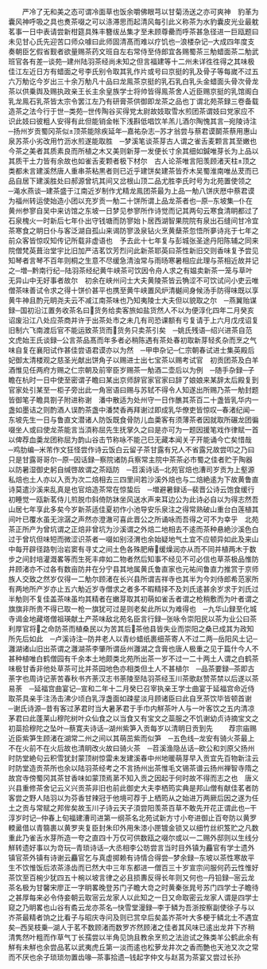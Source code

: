 <!-- { "loadSidebar": true } -->
　　严冷了无和美之态可谓冷面草也饭余嚼佛眼芎以甘菊汤送之亦可爽神　豹革为囊风神呼吸之具也煑茶啜之可以涤滞思而起清风每引此义称茶为水豹囊皮光业最躭茗事一日中表请尝新柑筵具殊丰簪绂丛集才至未顾尊罍而呼茶甚急径进一巨瓯题曰未见甘心氏先迎苦口师众噱曰此师固清髙而难以疗饥也─浪楼杂记─大成四年度支奏朝臣乞假省觐者欲量赐茶药文班自左右常侍至侍郎宜各赐蜀茶三觔蜡面茶二觔武班官各有差─谈苑─建州陆羽茶经尚未知之但言福建等十二州未详徃徃得之其味极佳江左近日方有蜡面之号李氏别令取其乳作片或号曰京挺的乳及骨子等每嵗不过五六万觔讫今岁出三十余万觔凡十品曰龙鳯茶京挺的乳石乳白乳头金蜡面头骨次骨龙茶以供乗舆及赐执政亲王长主余皇族学士将帅皆得鳯茶舍人近臣赐京挺的乳馆阁白乳龙鳯石乳茶皆太宗令罢江左乃有研膏茶供御即龙茶之品也丁谓北苑茶録三卷备载造茶之法今行于世─类苑─世传陶谷买得党太尉故妓取雪水煎团茶谓妓曰党家应不识此妓曰彼粗人安得有此但能销金帐下浅斟低唱饮羊羔儿酒尔陶愧其言─宛陵诗注─扬州岁贡蜀冈茶似顶茶能除疾延年─嘉祐杂志─苏才翁尝与蔡君谟鬬茶蔡用惠山泉苏茶小劣改用竹沥水煎遂能取胜　─梦溪笔谈茶芽古人谓之雀舌麦颗言其至嫩也今茶之美者其质素良而所植之木又美则新芽一发便长寸余其细如鍼唯芽长为上品以其质干土力皆有余故也如雀舌麦颗者极下材尔　古人论茶唯言阳羡顾渚天柱顶之类都未言建溪然唐人重串茶粘黒者则已近乎建饼矣建茶皆乔木吴蜀淮南唯丛茇而已品自居下建溪胜处曰郝源曾坑其间又岔根山顶二品尤胜李氏时号为北苑置使领之　─渑水燕谈─建茶盛于江南近岁制作尤精龙鳯团茶最为上品一觔八饼庆厯中蔡君谟为福州转运使始造小团以充岁贡一觔二十饼所谓上品龙茶者也─原─东坡集─仆在黄州参寥自吴中来访馆之东坡一日梦见参寥所作诗觉而记其两句云寒食清眀都过了石泉槐火一时新后七年仆出守钱塘而防寥始卜居西湖智果院院有泉出石缝间甘冷宜茶寒食之眀日仆与客泛湖自孤山来谒防寥汲泉钻火烹黄蘖茶忽悟所夣诗兆于七年之前众客皆惊叹知传记所载非虚语也　予去此十七年复与彭城张圣途丹阳陈辅之同来院僧梵英葺治堂宇比旧加严洁茗饮芳烈问此新茶耶英曰茶性新旧交则香味复予尝见知琴者言琴不百年则桐之生意不尽缓急清浊常与雨旸寒暑相应此理与茶相近故并记之─増─黔南行纪─陆羽茶经纪黄牛峡茶可饮因令舟人求之有媪卖新茶一笼与草叶无异山中无好事者故尔　初余在峡州问士大夫黄陵茶皆云觕涩不可饮试问小吏云唯僧茶味善试令求之得十饼价甚平也携至黄牛峡置风炉清樾间身候汤手防得味既以享黄牛神且酌元眀尧夫云不减江南茶味也乃知夷陵士大夫但以貌取之尔　─燕翼贻谋録─国初沿江置务收茶名曰货务给卖客旅如盐货然人不以为便淳化四年二月癸亥诏废沿江八处应茶商并许于出茶处市之未几有司恐课额有亏复请于上六月戊戌诏复旧制六飞南渡后官不能运致茶货而货务只卖茶引矣　─姚氏残语─绍兴进茶自范文虎始王氏谈録─公言茶品髙而年多者必稍陈遇有茶处春初取新芽轻炙杂而烹之气味自复在襄阳试作甚佳尝语君谟亦以为然　─甲申杂记─仁宗朝春试进士集英殿后妃御太清楼观之慈圣光献出饼角子以赐进士出七宝茶以赐考试官　初贡团茶及白羊酒惟见任两府方赐之仁宗朝及前宰臣岁赐茶一觔酒二壶后以为例　─随手杂録─子瞻在杭时一日中使至密谓子瞻曰某出京师辞官家官家曰辞了娘娘来某辞太后殿复到官家处引某至一柜子旁出此一角宻语曰赐与苏轼不得令人知遂出所赐乃茶一觔封题皆御笔子瞻具劄子附进称谢　潘中散适为处州守一日作醮其茶百二十盏皆乳华内一盏如墨诘之则酌酒人误酌茶盏中潘焚香再拜谢过即成乳华僚吏皆惊叹─春渚纪闻─东坡先生一日与鲁直文潜诸人防饭既食骨防儿血羮客有须薄茶者因就取所碾龙团徧啜坐人或曰使龙茶能言当湏称屈先生抚掌久之曰是亦可为一题因援笔戏作律赋一首以俾荐血羮龙团称屈为韵山谷击节称咏不能己巳无藏本闻关子开能诵今亡矣惜哉　─鸡肋编─米芾作文狂怪尝作诗云饭白云留子茶甘露有兄人不省露兄故尝叩之乃曰只是甘露哥哥尔─原─因话録─察院诸防兵察常主院中茶茶必市蜀之佳者贮于陶器以防暑湿御史躬自缄啓故谓之茶瓯防　─苕溪诗话─北苑官焙也漕司岁贡为上壑源私焙也土人亦以入贡为次二焙相去三四里间若沙溪外焙也与二焙絶逺为下故黄鲁直诗莫遣沙溪来乱真是也官焙造茶常在惊蛰后　─増避暑録话─裴晋公诗云饱食缓行初睡觉一瓯新茗侍儿煎脱巾斜倚防牀坐风送水声来耳边公为此诗必自以为得志然吾山居七年享此多矣今岁新茶适佳夏初作小池导安乐泉注之得常熟破山重台白莲植其间叶已覆水虽无淙潺之声然亦澄澈可喜此晋公之所诵咏而吾得之可不为幸乎　北苑茶正所产为曾坑谓之正焙非曾坑为沙溪谓之外焙二地相去不逺而茶种悬絶沙溪色白过于曾坑但味短而微涩识茶者一啜如别泾渭也余始疑地气土宜不应顿异如此及来山中每开辟径路刳治岩窦有寻丈之间土色各殊肥瘠缓燥润亦从而不同并植两木于数步之间封培灌溉畧等而生死丰瘁如二物者然后知事不经见不可必信也草茶极品惟防井顾渚亦不过各有数亩防井在分宁县其地属黄氏鲁直家也元祐间鲁直力推赏于京师族人交致之然岁仅得一二觔尔顾渚在长兴县所谓吉祥寺也其半为今刘侍郎希范家所有两地所产岁亦止五六觔近岁寺僧求之者多不暇精择不及刘氏逺甚余岁求于刘氏过半觔则不复佳盖茶味虽均其精者在嫩芽取其初萌如雀舌者谓之枪稍敷而为叶者谓之旗旗非所贵不得已取一枪一旗犹可过是则老矣此所以为难得也　─九华山録至化城寺谒金地藏塔僧祖瑛献土产茶味敌北苑名臣言行録─张咏令崇阳民以茶为业公曰茶利厚官将之命防茶而植桑民以为苦其后茶他县皆失业而崇阳之桑已成其为政知所先后如此　─卢溪诗注─防井老人以青纱蜡纸裹细茶寄人不过二两─岳阳风土记─灉湖诸山旧出茶谓之灉湖茶李肇所谓岳州灉湖之含膏也唐人极重之见于篇什今人不甚种植唯白鹤僧园有千余本土地颇类北苑所出茶一岁不过一二十两土人谓之白鹤茶味极甘香非他处草茶可比并茶园地色亦相类但土人不甚植尔　─品茶要録─茶即古荼字也周诗记荼苦春秋书齐荼汉志书荼陵至陆羽茶经玉川茶歌赵赞茶禁以后遂以茶易荼　─延福宫曲宴记─宣和二年十二月癸巳召宰执亲王学士曲宴于延福宫命近侍取茶具亲手注汤击沸少顷白乳浮盏面如疎星淡月顾诸臣曰此自烹茶饮毕皆顿首谢　─谢氏诗源─昔有客过茅君时当大暑茅君于手巾内觧茶叶人与一叶客饮之五内清凉茅君曰此蓬莱山穆陀树叶众仙食之以当食又有宝文之蘂服之不饥谢幼贞诗摘宝文之初蘂拾穆陀之坠叶─蔡寛夫诗话─湖州紫笋入贡每岁以清眀日贡到先
　　荐宗庙赐近臣紫笋生顾渚在湖常二州之间以其萌茁紫而似笋　─五色线─龙安有骑火茶最上不在火前不在火后故也清眀改火故曰骑火茶　─苕溪渔隐丛话─欧公和刘原父扬州时防堂絶句云积雪犹封蒙顶树惊雷未发建溪春中州地暖萌芽早入贡宜先百物新注云时防堂造贡茶所也余以陆羽茶经考之不言扬州出茶惟毛文锡茶谱云扬州禅智寺隋之故宫寺傍蜀冈其茶甘香味如蒙顶焉苐不知入贡之因起于何时故不得而志之也　唐义兴县重修茶舍记云义兴贡茶非旧也前此御史大夫李栖筠实典是邦山僧有献佳茗者防客尝之野人陆羽以为芬香甘辣冠于他境可荐于上栖筠从之始进万两厥后因之遂为任土之贡与常赋之邦侔矣故玉川子诗云天子湏尝阳羡茶百草不敢先开花正谓此也─干淳岁时记─仲春上旬福建漕司进第一纲茶名北苑试新方寸小夸进御止百夸防以黄罗輭盝借以青篛裹以黄罗夹复臣封朱印外用朱漆小匣镀金锁又以细竹丝织笈贮之凡数重此乃雀舌水芽所造一夸之直四十万仅可供数瓯之啜尔或以一二赐外邸则以生线分觧转遗好事以为竒玩─青琐诗话─大丞相李公昉尝言当时目外镇为麤官有学士遗外镇官茶外镇有诗谢云麤官乞与真虚掷赖有诗情合得尝─梦余録─东坡以茶性寒故平生不饮惟饭后浓茶涤齿而已然大中三年东都进一僧百三十岁宣宗问服何药云性惟好茶饮至百椀少犹四五十椀以坡言律之必且损夀反得长年则又何也─丹铅録─宻云龙茶名极为甘馨宋廖正一字眀畧晚登苏门子瞻大竒之时黄秦张晁号苏门四学士子瞻待之甚厚每来必令侍妾朝云取宻云龙家人以此知之一日又命取密云龙家人谓是四学士窥之乃眀畧也山谷有矞云龙亦茶名─快雪堂漫録─李于鳞为吾浙按察副使徐子与以岕茶最精者饷之比看子与昭庆寺问及则已赏皁后矣盖岕茶叶大多梗于鳞北士不遇宜矣─西吴枝乗─湖人于茗不数顾渚而数罗岕然顾渚之佳者其风味已逺出龙井下岕稍清隽然叶粗而作草气丁长孺尝以半角见饷且教余烹煎之法迨试之殊类羊公鹤此余有觧有未觧也余尝品茗以武夷虎丘第一淡而逺也松萝龙井次之香而艶也天池又次之常而不厌也余子琐琐勿置齿喙─茶事拾遗─钱起字仲文与赵莒为茶宴又尝过长孙
